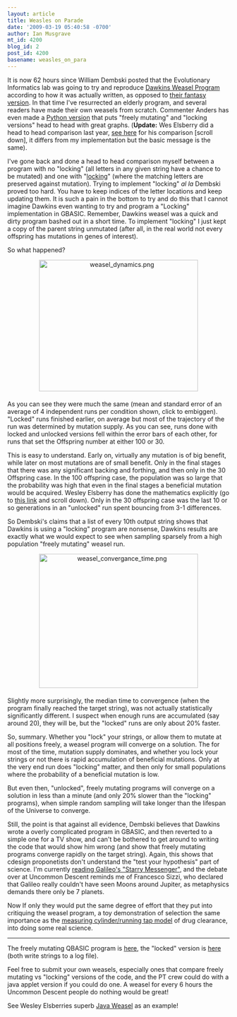 ```yaml
---
layout: article
title: Weasles on Parade
date: '2009-03-19 05:40:58 -0700'
author: Ian Musgrave
mt_id: 4200
blog_id: 2
post_id: 4200
basename: weasles_on_para
---
```

It is now  62 hours since William Dembski posted that the Evolutionary Informatics lab was going to try and reproduce [Dawkins Weasel Program](http://pandasthumb.org/archives/2009/03/dembski-weasels.html) according to how it was actually written, as opposed to [their fantasy version](https://webmail.adelaide.edu.au/horde/util/go.php?url=http%3A%2F%2Faustringer.net%2Fwp%2Findex.php%2F2007%2F10%2F09%2Ftoday-is-a-fine-day-for-a-woollen-kettle-or-a-copper-sweater%2F&amp;Horde=d05da374ed3b6fae1488aa30a855d6b7). In that time I've resurrected an elderly program, and several readers have made their own weasels from scratch. Commenter Anders has even made a [Python version](http://www.cbs.dtu.dk/courses/27615.mol/weasel.php) that puts "freely mutating" and "locking versions" head to head with great graphs. (**Update:** Wes Elsberry did a head to head comparison last year, [see here](http://austringer.net/wp/index.php/2008/10/19/dembski-and-marks-are-still-mischaracterizing-dawkins-weasel/) for his comparison \[scroll down\], it differs from my implementation but the basic message is the same). 

I've gone back and done a head to head comparison myself between a program with no "locking" (all letters in any given string have a chance to be mutated) and one with "[locking](https://webmail.adelaide.edu.au/horde/util/go.php?url=http%3A%2F%2Faustringer.net%2Fwp%2Findex.php%2F2007%2F10%2F09%2Ftoday-is-a-fine-day-for-a-woollen-kettle-or-a-copper-sweater%2F&amp;Horde=d05da374ed3b6fae1488aa30a855d6b7)" (where the matching letters are preserved against mutation). Trying to implement "locking" _al la_ Dembski proved too hard. You have to keep indices of the letter locations and keep updating them. It is such a pain in the bottom to try and do this that I cannot imagine Dawkins even wanting to try and program a "Locking" implementation in GBASIC. Remember, Dawkins weasel was a quick and dirty program bashed out in a short time. To implement "locking" I just kept a copy of the parent string unmutated (after all, in the real world not every offspring has mutations in genes of interest).

So what happened?

[<img src="http://pandasthumb.org/archives/2009/03/19/images/weasel_dynamics.png" alt="weasel_dynamics.png" width="360" height="298" style="text-align: center; display: block; margin: 0 auto 20px;" class="mt-image-center" />](http://pandasthumb.org/archives/2009/03/19/images/weasel_dynamics.png) 

As you can see they were much the same (mean and standard error of an average of 4 independent runs per condition shown, click to embiggen). "Locked" runs finished earlier, on average but most of the trajectory of the run was determined by mutation supply. As you can see, runs done with locked and unlocked versions fell within the error bars of each other, for runs that set the Offspring number at either 100 or 30. 

This is easy to understand. Early on, virtually any mutation is of big benefit, while later on most mutations are of small benefit. Only in the final stages that there was any significant backing and forthing, and then only in the 30 Offspring case. In the 100 offspring case, the population was so large that the probability was high that even in the final stages a beneficial mutation would be acquired. Wesley Elsberry has done the mathematics explicitly (go to [this link](http://www.antievolution.org/cgi-bin/ikonboard/ikonboard.cgi?act=ST;f=14;t=6034;st=0) and scroll down). Only in the 30 offspring case was the last 10 or so generations in an "unlocked" run spent bouncing from 3-1 differences. 

So Dembski's claims that a list of every 10th output string shows that Dawkins is using a "locking" program are nonsense, Dawkins results are exactly what we would expect to see when sampling sparsely from a high population "freely mutating" weasel run. 

[<img src="http://pandasthumb.org/archives/2009/03/19/images/weasel_convergance_time.png" alt="weasel_convergance_time.png" width="360" height="304" style="text-align: center; display: block; margin: 0 auto 20px;" class="mt-image-center" />](http://pandasthumb.org/archives/2009/03/19/images/weasel_convergance_time.png)

Slightly more surprisingly, the median time to convergence (when the program finally reached the target string), was not actually statistically significantly different. I suspect when enough runs are accumulated (say around 20), they will be, but the "locked" runs are only about 20% faster.

So, summary. Whether you "lock" your strings, or allow them to mutate at all positions freely, a weasel program will converge on a solution. The for most of the time, mutation supply dominates, and whether you lock your strings or not there is rapid accumulation of beneficial mutations. Only at the very end run does "locking" matter, and then only for small populations where the probability of a beneficial mutation is low.

But even then, "unlocked", freely mutating programs will converge on a solution in less than a minute (and only 20% slower than the "locking" programs), when simple random sampling will take longer than the lifespan of the Universe to converge.

Still, the point is that against all evidence, Dembski believes that Dawkins wrote a overly complicated program in GBASIC, and then reverted to a simple one for a TV show, and can't be bothered to get around to writing the code that would show him wrong (and show that freely mutating programs converge rapidly on the target string). Again, this shows that cdesign proponetists don't understand the "test your hypothesis" part of science. I'm currently [reading Galileo's "Starry Messenger"](http://astroblogger.blogspot.com/2009/03/blogging-starry-messenger-stars.html), and the debate over at Uncommon Descent  reminds me of Francesco Sizzi, who declared that Galileo really couldn't have seen Moons around Jupiter, as metaphysics demands there only be 7 planets. 

Now If only they would put the same degree of effort that they put into critiquing the weasel program, a toy demonstration of selection the same importance as the [measuring cylinder/running tap model](http://www.icp.org.nz/html/drug_clearance_1.html) of drug clearance, into doing some real science.

*********


The freely mutating QBASIC program is [here](http://home.mira.net/~reynella1/weasle2b.bas), the "locked" version is [here](http://home.mira.net/~reynella1/WEASLE2E.BAS) (both write strings to a log file).

Feel free to submit your own weasels, especially ones that compare freely mutating vs "locking" versions of the code, and the PT crew could do with a java applet version if you could do one. A weasel for every 6 hours the Uncommon Descent people do nothing would be great!

See Wesley Elsberries superb [Java Weasel](http://www.antievolution.org/features/ec/weasel102.html) as an example!
